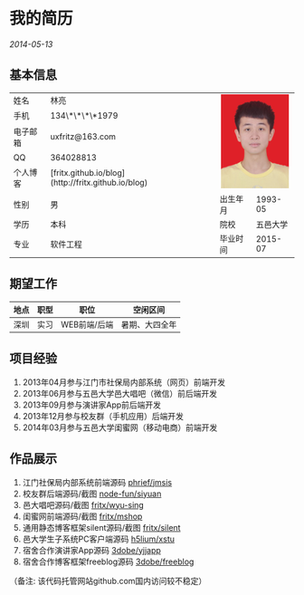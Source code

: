 # 我的简历

*2014-05-13*

## 基本信息

<table>
  <tbody>
    <tr>
      <td>姓名</td><td>林亮</td>
      <td colspan="2" rowspan="5" style="text-align:center">
        <img src="photo.jpg" width="120">
      </td>
    </tr>
    <tr>
      <td>手机</td><td>134\*\*\*\*1979</td>
    </tr>
    <tr>
      <td>电子邮箱</td><td>uxfritz@163.com</td>
    </tr>
    <tr>
      <td>QQ</td><td>364028813</td>
    </tr>
    <tr>
      <td>个人博客</td><td>[fritx.github.io/blog](http://fritx.github.io/blog)</td>
    </tr>
    <tr>
      <td>性别</td><td>男</td><td>出生年月</td><td>1993-05</td>
    </tr>
    <tr>
      <td>学历</td><td>本科</td><td>院校</td><td>五邑大学</td>
    </tr>
    <tr>
      <td>专业</td><td>软件工程</td><td>毕业时间</td><td>2015-07</td>
    </tr>
  <tbody>
</table>

## 期望工作

| 地点 | 职型 | 职位 | 空闲区间 |
| :-: | :-: | :-: | :-: |
| 深圳 | 实习 | WEB前端/后端 | 暑期、大四全年 |

## 项目经验

1. 2013年04月参与江门市社保局内部系统（网页）前端开发
1. 2013年06月参与五邑大学邑大唱吧（微信）前后端开发
1. 2013年09月参与演讲家App前后端开发
1. 2013年12月参与校友群（手机应用）后端开发
1. 2014年03月参与五邑大学闺蜜网（移动电商）前端开发

## 作品展示

1. 江门社保局内部系统前端源码 [phrief/jmsis](https://github.com/phrief/jmsis-public)
1. 校友群后端源码/截图 [node-fun/siyuan](https://github.com/node-fun/siyuan)
1. 邑大唱吧源码/截图 [fritx/wyu-sing](https://github.com/fritx/wyu-sing)
1. 闺蜜网前端源码/截图 [fritx/mshop](https://github.com/fritx/mshop)
1. 通用静态博客框架silent源码/截图 [fritx/silent](https://github.com/fritx/silent)
1. 邑大学生子系统PC客户端源码 [h5lium/xstu](https://github.com/h5lium/xstu)
1. 宿舍合作演讲家App源码 [3dobe/yjjapp](https://github.com/3dobe/yjjapp)
1. 宿舍合作博客框架freeblog源码 [3dobe/freeblog](https://github.com/3dobe/freeblog)

（备注: 该代码托管网站github.com国内访问较不稳定）

